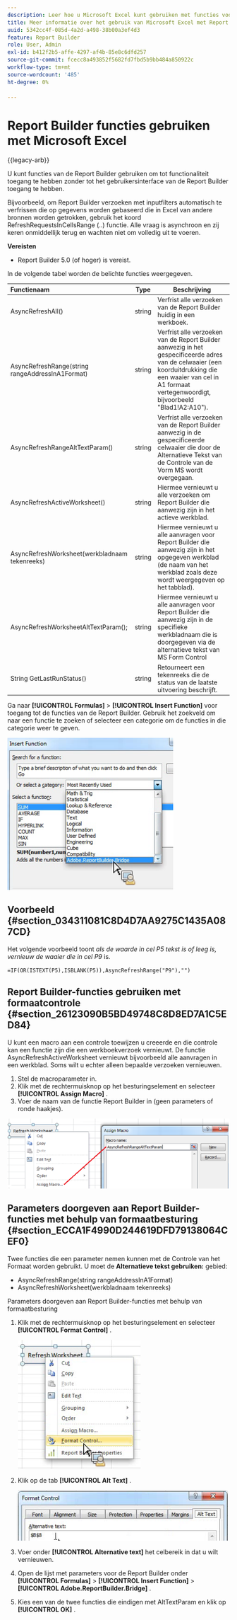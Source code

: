 ```yaml
---
description: Leer hoe u Microsoft Excel kunt gebruiken met functies voor Report Builder zonder de gebruikersinterface van de Report Builder te openen.
title: Meer informatie over het gebruik van Microsoft Excel met Report Builder-functies
uuid: 5342cc4f-085d-4a2d-a498-38b00a3ef4d3
feature: Report Builder
role: User, Admin
exl-id: b412f2b5-affe-4297-af4b-85e8c6dfd257
source-git-commit: fcecc8a493852f5682fd7fbd5b9bb484a850922c
workflow-type: tm+mt
source-wordcount: '485'
ht-degree: 0%

---
```


# Report Builder functies gebruiken met Microsoft Excel

{{legacy-arb}}

U kunt functies van de Report Builder gebruiken om tot functionaliteit toegang te hebben zonder tot het gebruikersinterface van de Report Builder toegang te hebben.

Bijvoorbeeld, om Report Builder verzoeken met inputfilters automatisch te verfrissen die op gegevens worden gebaseerd die in Excel van andere bronnen worden getrokken, gebruik het koord RefreshRequestsInCellsRange (..) functie. Alle vraag is asynchroon en zij keren onmiddellijk terug en wachten niet om volledig uit te voeren.

**Vereisten**

* Report Builder 5.0 (of hoger) is vereist.

In de volgende tabel worden de belichte functies weergegeven.

| Functienaam | Type | Beschrijving |
|:---| --- | ---|
| AsyncRefreshAll() | string | Verfrist alle verzoeken van de Report Builder huidig in een werkboek. |
| AsyncRefreshRange(string rangeAddressInA1Format) | string | Verfrist alle verzoeken van de Report Builder aanwezig in het gespecificeerde adres van de celwaaier (een koorduitdrukking die een waaier van cel in A1 formaat vertegenwoordigt, bijvoorbeeld &quot;Blad1!A2:A10&quot;). |
| AsyncRefreshRangeAltTextParam() | string | Verfrist alle verzoeken van de Report Builder aanwezig in de gespecificeerde celwaaier die door de Alternatieve Tekst van de Controle van de Vorm MS wordt overgegaan. |
| AsyncRefreshActiveWorksheet() | string | Hiermee vernieuwt u alle verzoeken om Report Builder die aanwezig zijn in het actieve werkblad. |
| AsyncRefreshWorksheet(werkbladnaam tekenreeks) | string | Hiermee vernieuwt u alle aanvragen voor Report Builder die aanwezig zijn in het opgegeven werkblad (de naam van het werkblad zoals deze wordt weergegeven op het tabblad). |
| AsyncRefreshWorksheetAltTextParam(); | string | Hiermee vernieuwt u alle aanvragen voor Report Builder die aanwezig zijn in de specifieke werkbladnaam die is doorgegeven via de alternatieve tekst van MS Form Control |
| String GetLastRunStatus() | string | Retourneert een tekenreeks die de status van de laatste uitvoering beschrijft. |

Ga naar **[!UICONTROL Formulas]** > **[!UICONTROL Insert Function]** voor toegang tot de functies van de Report Builder. Gebruik het zoekveld om naar een functie te zoeken of selecteer een categorie om de functies in die categorie weer te geven.

![ Schermafbeelding die het venster van de Functie van het Tussenvoegsel met uitgevouwen categorielijst toont.](assets/arb_functions.png)

## Voorbeeld {#section_034311081C8D4D7AA9275C1435A087CD}

Het volgende voorbeeld toont *als de waarde in cel P5 tekst is of leeg is, vernieuw de waaier die in cel P9* is.

```
=IF(OR(ISTEXT(P5),ISBLANK(P5)),AsyncRefreshRange("P9"),"")
```

## Report Builder-functies gebruiken met formaatcontrole {#section_26123090B5BD49748C8D8ED7A1C5ED84}

U kunt een macro aan een controle toewijzen u creeerde en die controle kan een functie zijn die een werkboekverzoek vernieuwt. De functie AsyncRefreshActiveWorksheet vernieuwt bijvoorbeeld alle aanvragen in een werkblad. Soms wilt u echter alleen bepaalde verzoeken vernieuwen.

1. Stel de macroparameter in.
1. Klik met de rechtermuisknop op het besturingselement en selecteer **[!UICONTROL Assign Macro]** .
1. Voer de naam van de functie Report Builder in (geen parameters of ronde haakjes).

![ Schermschot die het Assign venster van de Macro tonen.](assets/assign_macro.png)

## Parameters doorgeven aan Report Builder-functies met behulp van formaatbesturing {#section_ECCA1F4990D244619DFD79138064CEF0}

Twee functies die een parameter nemen kunnen met de Controle van het Formaat worden gebruikt. U moet de **Alternatieve tekst gebruiken:** gebied:

* AsyncRefreshRange(string rangeAddressInA1Format)
* AsyncRefreshWorksheet(werkbladnaam tekenreeks)

Parameters doorgeven aan Report Builder-functies met behulp van formaatbesturing

1. Klik met de rechtermuisknop op het besturingselement en selecteer **[!UICONTROL Format Control]** .

   ![ Schermafbeelding die de Controle van het Formaat toont selecteerde.](assets/format_control.png)

1. Klik op de tab **[!UICONTROL Alt Text]** .

   ![ Schermafbeelding die het lusje van de Tekst van Alt en Alternatieve tekst toont: gebied.](assets/alt_text.png)

1. Voer onder **[!UICONTROL Alternative text]** het celbereik in dat u wilt vernieuwen.
1. Open de lijst met parameters voor de Report Builder onder **[!UICONTROL Formulas]** > **[!UICONTROL Insert Function]** > **[!UICONTROL Adobe.ReportBuilder.Bridge]** .

1. Kies een van de twee functies die eindigen met AltTextParam en klik op **[!UICONTROL OK]** .
